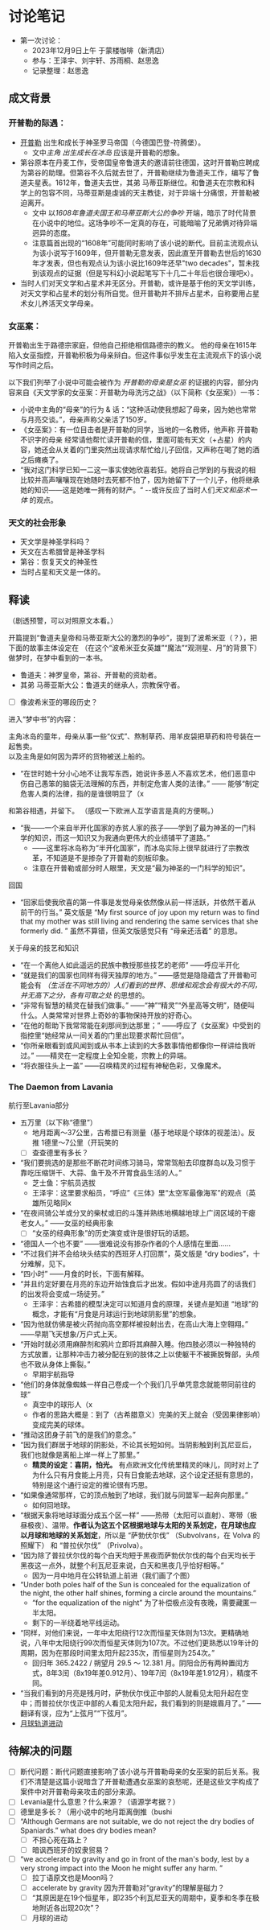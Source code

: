 # 讨论笔记

- 第一次讨论：
  - 2023年12月9日上午 于蒙楼咖啡（新清店）
  - 参与：王泽宇、刘宇轩、苏雨桐、赵思逸
  - 记录整理：赵思逸

## 成文背景

### 开普勒的际遇：

- [开普勒](https://zh.wikipedia.org/zh-cn/约翰内斯·开普勒) 出生和成长于神圣罗马帝国（今德国巴登-符腾堡）。 
  - 文中*主角 出生成长在冰岛* 应该是开普勒的想象。
- 第谷原本在丹麦工作，受帝国皇帝鲁道夫的邀请前往德国，这时开普勒应聘成为第谷的助理。但第谷不久后就去世了，开普勒继续为鲁道夫工作，编写了鲁道夫星表。1612年，鲁道夫去世，其弟 马蒂亚斯继位。和鲁道夫在宗教和科学上的包容不同，马蒂亚斯是虔诚的天主教徒，对于异端十分痛恨，开普勒被迫离开。
  - 文中 以*1608年鲁道夫国王和马蒂亚斯大公的争吵* 开端，暗示了时代背景在小说中的地位。这场争吵不一定真的存在，可能暗喻了兄弟俩对待异端 迥异的态度。
  - 注意篇首出现的“1608年”可能同时影响了该小说的断代。目前主流观点认为该小说写于1609年，但开普勒无意发表，因此直至开普勒去世后的1630年才发表，但也有观点认为该小说比1609年还早"two decades"，暂未找到该观点的证据（但是写科幻小说起笔写下十几二十年后也很合理吧x）。
- 当时人们对天文学和占星术并无区分。开普勒，或许是基于他的天文学训练，对天文学和占星术的划分有所自觉。但开普勒并不排斥占星术，自称要用占星术女儿养活天文学母亲。


### 女巫案：

开普勒出生于路德宗家庭，但他自己拒绝相信路德宗的教义。
他的母亲在1615年陷入女巫指控，开普勒积极为母亲辩白。但这件事似乎发生在主流观点下的该小说写作时间之后。

以下我们列举了小说中可能会被作为 *开普勒的母亲是女巫* 的证据的内容，部分内容来自《天文学家的女巫案：开普勒为母洗污之战》（以下简称《女巫案》）一书：
- 小说中主角的“母亲”的行为 & 话：“这种活动使我想起了母亲，因为她也常常与月亮交谈。”，母亲声称父亲活了150岁。
- 《女巫案》：有一位目击者是开普勒的同学，当地的一名教师，他声称 开普勒不识字的母亲 经常请他帮忙读开普勒的信，里面可能有天文（+占星）的内容，她还会从关着的门里突然出现请求帮忙给儿子回信，又声称在喝了她的酒之后瘫痪了。
- “我对这门科学已知一二这一事实使她欣喜若狂。她将自己学到的与我说的相比较并高声嚷嚷现在她随时去死都不怕了，因为她留下了一个儿子，他将继承她的知识——这是她唯一拥有的财产。“ --或许反应了当时人们*天文和巫术一体* 的观点。

### 天文的社会形象

- 天文学是神圣学科吗？
- 天文在古希腊曾是神圣学科
- 第谷：恢复天文的神圣性
- 当时占星和天文是一体的。


## 释读

（剧透预警，可以对照原文本看。）

开篇提到“鲁道夫皇帝和马蒂亚斯大公的激烈的争吵”，提到了波希米亚（？），把下面的故事主体设定在 （在这个“波希米亚女英雄”“魔法”“观测星、月”的背景下）做梦时，在梦中看到的一本书。
- 鲁道夫：神罗皇帝，第谷、开普勒的资助者。
- 其弟 马蒂亚斯大公：鲁道夫的继承人，宗教保守者。
- [ ] 像波希米亚的哪段历史？

进入“梦中书”的内容：

主角冰岛的童年，母亲从事一些“仪式”、熬制草药、用羊皮袋把草药和符号装在一起售卖。    
以及主角是如何因为弄坏的货物被送上船的。
- “在世时她十分小心地不让我写东西，她说许多恶人不喜欢艺术，他们恶意中伤自己愚笨的脑袋无法理解的东西，并制定危害人类的法律。” —— 能够“制定危害人类的法律，指的是谁很明显了（x 

和第谷相遇，并留下。
（感叹一下欧洲人互学语言是真的方便啊。）
- “我——一个来自半开化国家的赤贫人家的孩子——学到了最为神圣的一门科学的知识，而这一知识又为我通向更伟大的业绩铺平了道路。” 
  - ——这里将冰岛称为“半开化国家”，而冰岛实际上很早就进行了宗教改革，不知道是不是掺杂了开普勒的刻板印象。
  - 注意在开普勒或部分时人眼里，天文是“最为神圣的一门科学的知识”。

回国
- “回家后使我欣喜的第一件事是发觉母亲依然像从前一样活跃，并依然干着从前干的行当。” 英文版是 “My first source of joy upon my return was to find that my mother was still living and rendering the same services that she formerly did. ” 虽然不算错，但英文版感觉只有 “母亲还活着” 的意思。

关于母亲的技艺和知识
- “在一个离他人如此遥远的民族中教授那些技艺的老师” ——呼应半开化
- “就是我们的国家也同样有得天独厚的地方。” ——感觉是隐隐蕴含了开普勒可能会有 *（生活在不同地方的）人们看到的世界、思维和观念会有很大的不同，并无高下之分，各有可取之处* 的思想的。
- “非常有智慧的精灵在替我们做事。” ——“神”“精灵”“外星高等文明”，随便叫什么。人类常常对世界上奇妙的事物保持开放的好奇心。
- “在他的帮助下我常常能在刹那间到达那里；” ——呼应了《女巫案》中受到的指控里“她经常从一间关着的门里出现要求帮忙回信”。
- “你所亲眼看到或风闻到或从书本上读到的大多数事情他都像你一样讲给我听过。” ——精灵在一定程度上全知全能，宗教上的异端。
- “将衣服往头上一盖” ——召唤精灵的过程有神秘色彩，又像魔术。

### The Daemon from Lavania

航行至Lavania部分
- 五万里（以下称“德里”）
  - 地月距离～37公里，古希腊已有测量（基于地球是个球体的视差法）。反推 1德里～7公里（开玩笑的
  - [ ] 查查德里有多长？
- “我们要挑选的是那些不断花时间练习骑马，常常驾船去印度群岛以及习惯于靠吃压缩饼干、大蒜、鱼干及不开胃食品生活的人。”
  - 芝士鱼：宇航员选拔
  - 王泽宇：这里要求船员，“呼应”《三体》里“太空军最像海军”的观点（英雄所见略同x  
- “在夜间骑公羊或分叉的柴杖或旧的斗篷并熟练地横越地球上广阔区域的干瘪老女人。” ——女巫的经典形象
  - [ ] “女巫的经典形象”的历史演变或许是很好玩的话题。
- “德国人一个也不要” ——很难说没有掺杂作者的个人感情在里面……
- “不过我们并不会给块头结实的西班牙人打回票”，英文版是 “dry bodies”，十分难解，见下。
- “四小时” ——月食的时长，下面有解释。
- “并且约定好要在月亮的东边开始蚀食后才出发。假如中途月亮圆了的话我们的出发将会变成一场徒劳。”
  - 王泽宇：古希腊的模型决定可以知道月食的原理，关键点是知道 “地球”的概念，才能有“月食是月球运行到地球阴影里”的想象。
- “因为他就仿佛是被火药抛向高空那样被投射出去，在高山大海上空翱翔。” ——早期飞天想象/万户式上天。
- “开始时就必须用麻醉剂和鸦片立即将其麻醉入睡。他四肢必须以一种独特的方式放置，让那种冲击力被分配在别的肢体之上以使躯干不被撕脱臀部，头颅也不致从身体上撕裂。”
  - 早期宇航指导
- “他们的身体就像蜘蛛一样自己卷成一个个我们几乎单凭意念就能带同前往的球”
  - 真空中的球形人（x
  - 作者的思路大概是：到了（古希腊意义）完美的天上就会（受因果律影响）变成完美的球体。
- “推动这团身子前飞的是我们的意念。”
- “因为我们群居于地球的阴影处，不论其长短如何。当阴影触到利瓦尼亚后，我们也就像是离船上岸一样上了那里。”
  - **精灵的设定：喜阴，怕光。** 有点欧洲文化传统里精灵的味儿，同时对上了为什么只有月食能上月亮，只有日食能去地球，这个设定还挺有意思的，特别是这个通行设定的推论很有巧思。
- “如果像通常那样，它的顶点触到了地球，我们就与同盟军一起奔向那里。”
  - 如何回地球。
- “根据天象将地球球面分成五个区一样” ——热带（太阳可以直射）、寒带（极昼极夜）、温带。**作者认为这五个区根据地球与太阳的关系划定，在月球也应以月球和地球的关系划定**，所以是 “萨勃伏尔伐” （Subvolvans，在 Volva 的照耀下） 和 “普拉伏尔伐” （Privolva）。
- “因为除了普拉伏尔伐的每个白天均短于黑夜而萨勃伏尔伐的每个白天均长于黑夜这一点外，就整个利瓦尼亚来说，白天和黑夜几乎恰好相等。”
  - 因为一月中地月在公转轨道上前进（我们画了个图）
- “Under both poles half of the Sun is concealed for the equalization of the night, the other half shines, forming a circle around the mountains.” 
  - “for the equalization of the night” 为了补偿极点没有夜晚，需要藏匿一半太阳。
  - 剩下的一半绕着地平线运动。 
- “同样，对他们来说，一年中太阳绕行12次而恒星天体则为13次。更精确地说，八年中太阳绕行99次而恒星天体则为107次。不过他们更熟悉以19年计的周期，因为在那段时间里太阳升起235次，而恒星则为254次。”
  - 回归年 365.2422 / 朔望月 29.5 ～ 12.381 月。阴阳合历有两种置闰方式，8年3闰（8x19年差0.912月）、19年7闰（8x19年差1.912月），精度不同。
- “当我们看到的月亮是残月时，萨勃伏尔伐正中部的人就看见太阳升起在空中；而普拉伏尔伐正中部的人看见太阳升起，我们看到的则是娥眉月了。” ——翻译有误，应为“上弦月”“下弦月”。
- [月球轨道进动](https://zhuanlan.zhihu.com/p/626475593)


## 待解决的问题

- [ ] 断代问题：断代问题直接影响了该小说与开普勒母亲的女巫案的前后关系。我们不清楚是这篇小说暗含了开普勒遭遇女巫案的哀愁呢，还是这些文字构成了案件中对开普勒母亲攻击的部分来源。
- [ ] Levania是什么意思？什么来源？（语源学考据？）
- [ ] 德里是多长？（用小说中的地月距离倒推（bushi
- [ ] “Although Germans are not suitable, we do not reject the dry bodies of Spaniards.” what does dry bodies mean?
  - [ ] 不担心死在路上？
  - [ ] 暗讽西班牙的奴隶贸易？
- [ ] “we accelerate by gravity and go in front of the man's body, lest by a very strong impact into the Moon he might suffer any harm. ” 
  - [ ] 拉丁语原文也是Moon吗？
  - [ ] accelerate by gravity 因为开普勒对“gravity”的理解是磁力？
  - [ ] “其原因是在19个恒星年，即235个利瓦尼亚天的周期中，夏季和冬季在极地附近各出现20次”？
  - [ ] 月球的进动